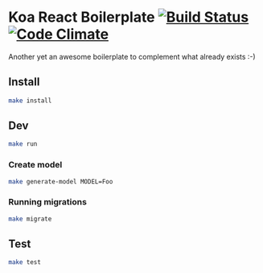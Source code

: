 # Koa React Boilerplate [![Build Status](https://travis-ci.com/mistertemp/koa-react-boilerplate.svg?token=yoAbF1zEgNCEpkqzGXJQ&branch=master)](https://travis-ci.com/mistertemp/koa-react-boilerplate) [![Code Climate](https://codeclimate.com/github/rgaidot/koa-react-boilerplate/badges/gpa.svg)](https://codeclimate.com/github/rgaidot/koa-react-boilerplate)

Another yet an awesome boilerplate to complement what already exists :-)

## Install

```sh
make install
```

## Dev

```sh
make run
```

### Create model
```sh
make generate-model MODEL=Foo
```

### Running migrations
```sh
make migrate
```

## Test

```sh
make test
```
